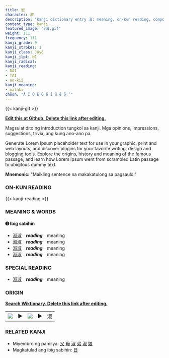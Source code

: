 ```yaml
---
title: 淑
character: 淑
description: "Kanji dictionary entry 淑: meaning, on-kun reading, compounds, origin, related kanji"
content_type: kanji
featured_image: "/淑.gif"
weight: 111
frequency: 111
kanji_grade: 9
kanji_strokes: 1
kanji_class: Jōyō
kanji_jlpt: N1
kanji_radical: 
kanji_reading: 
- DAI
- TAI
- oo-kii
kanji_meaning:
- malaki
chōon: "Ā Ī Ū Ē Ō ā ī ū ē ō ’"
---
```

[//]: # (Don't edit the line below. Kanji animated GIF code is automatically generated.)
{{< kanji-gif >}}

[//]: # (Edit below this line.)

**[Edit this at Github. Delete this link after editing.](https://github.com/tim0g/tim/tree/main/content/kanji/淑/index.md)**

Magsulat dito ng introduction tungkol sa kanji. Mga opinions, impressions, suggestions, trivia, ang kung ano-ano pa.

Generate Lorem Ipsum placeholder text for use in your graphic, print and web layouts, and discover plugins for your favorite writing, design and blogging tools. Explore the origins, history and meaning of the famous passage, and learn how Lorem Ipsum went from scrambled Latin passage to ubiqitous dummy text.
 
**Mnemonic:** "Maikling sentence na makakatulong sa pagsaulo."

### ON-KUN READING

[//]: # (Don't edit the line below. ON-KUN READING code is automatically generated.)
{{< kanji-reading >}}

### MEANING & WORDS

#### ➊ **Ibig sabihin**
  - [淑](../淑)[淑](../淑)　***reading***　meaning
  - [淑](../淑)[淑](../淑)　***reading***　meaning
  - [淑](../淑)[淑](../淑)　***reading***　meaning
  - [淑](../淑)[淑](../淑)　***reading***　meaning

### SPECIAL READING
  - [淑](../淑)[淑](../淑)　***reading***　meaning

### ORIGIN

**[Search Wiktionary. Delete this link after editing.](https://wiktionary.org/wiki/淑)**
<table class="kanji-table"><tr><td>
<img src="60px-淑-bronze.svg.png">
</td><td>▶</td><td>
<img src="60px-淑-oracle.svg.png">
</td><td>▶</td>
<td class="kanji-origin">淑</td>
</tr></table>

### RELATED KANJI
- Miyembro ng pamilya: [父](../父) [母](../母) [淑](../淑) [弟](../弟) [淑](../淑) [娘](../娘)
- Magkatulad ang ibig sabihin: [日](../日)
